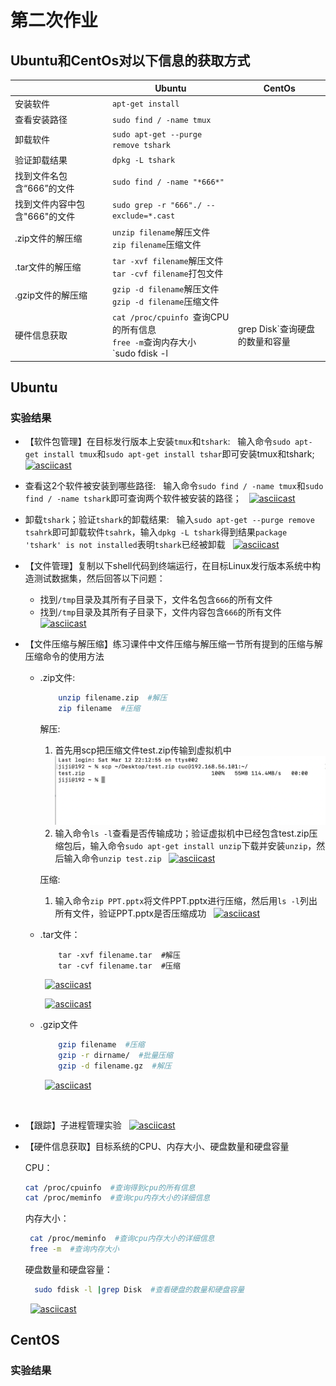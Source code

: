 # 第二次作业
## Ubuntu和CentOs对以下信息的获取方式
| |       Ubuntu         |         CentOs       |
|----- |----------------|-----------------|
|安装软件|`apt-get install`||
|查看安装路径|`sudo find / -name tmux`
|卸载软件|`sudo apt-get --purge remove tshark`||
|验证卸载结果|`dpkg -L tshark`||
|找到文件名包含“666”的文件|`sudo find / -name "*666*"`||
|找到文件内容中包含"666"的文件|`sudo grep -r "666"./ --exclude=*.cast`|
|.zip文件的解压缩 |`unzip filename`解压文件<br> `zip filename`压缩文件
|.tar文件的解压缩|`tar -xvf filename`解压文件<br> `tar -cvf filename`打包文件
|.gzip文件的解压缩|`gzip -d filename`解压文件 <br>`gzip -d filename`压缩文件
|硬件信息获取|`cat /proc/cpuinfo `查询CPU的所有信息<br>`free -m`查询内存大小<br>`sudo fdisk -l |grep Disk`查询硬盘的数量和容量


## Ubuntu
### 实验结果
* 【软件包管理】在目标发行版本上安装`tmux`和`tshark`:
&nbsp;
输入命令`sudo apt-get install tmux`和`sudo apt-get install tshar`即可安装tmux和tshark;
&nbsp;
[![asciicast](https://asciinema.org/a/sqSemYpUtqsxqruZVA57gyd4I.svg)](https://asciinema.org/a/sqSemYpUtqsxqruZVA57gyd4I)
&nbsp;

* 查看这2个软件被安装到哪些路径:
&nbsp;
输入命令`sudo find / -name tmux`和`sudo find / -name tshark`即可查询两个软件被安装的路径；
&nbsp;
[![asciicast](https://asciinema.org/a/nGEcHt8dECNhrT1EF6fnGtKqJ.svg)](https://asciinema.org/a/nGEcHt8dECNhrT1EF6fnGtKqJ)
&nbsp;

* 卸载`tshark`；验证`tshark`的卸载结果:
&nbsp;
输入`sudo apt-get --purge remove tsahrk`即可卸载软件`tsahrk`，输入`dpkg -L tshark`得到结果`package 'tshark' is not installed`表明`tshark`已经被卸载
&nbsp;
[![asciicast](https://asciinema.org/a/W1cEMbZ43igXKWXTIKHpJDQ5h.svg)](https://asciinema.org/a/W1cEMbZ43igXKWXTIKHpJDQ5h)
&nbsp;

* 【文件管理】复制以下shell代码到终端运行，在目标Linux发行版本系统中构造测试数据集，然后回答以下问题：
  * 找到`/tmp`目录及其所有子目录下，文件名包含`666`的所有文件
  * 找到`/tmp`目录及其所有子目录下，文件内容包含`666`的所有文件
&nbsp;
    [![asciicast](https://asciinema.org/a/8onOeJxZNkEf0NXpu6rucsXTL.svg)](https://asciinema.org/a/8onOeJxZNkEf0NXpu6rucsXTL)
&nbsp;

* 【文件压缩与解压缩】练习课件中文件压缩与解压缩一节所有提到的压缩与解压缩命令的使用方法
  * .zip文件:
    ```bash
        unzip filename.zip  #解压
        zip filename  #压缩
    ```
    解压:
      1. 首先用scp把压缩文件test.zip传输到虚拟机中
        ![](图片/2unzip.png) 
      2. 输入命令`ls -l`查看是否传输成功；验证虚拟机中已经包含test.zip压缩包后，输入命令`sudo apt-get install unzip`下载并安装`unzip`，然后输入命令`unzip test.zip`
      &nbsp;
        [![asciicast](https://asciinema.org/a/HVvmNEdxXgKqzzzrVk0D8cVjw.svg)](https://asciinema.org/a/HVvmNEdxXgKqzzzrVk0D8cVjw)

    压缩:
      1. 输入命令`zip PPT.pptx`将文件PPT.pptx进行压缩，然后用`ls -l`列出所有文件，验证PPT.pptx是否压缩成功
      &nbsp;
        [![asciicast](https://asciinema.org/a/bUq17dFLbawNCtf308y7p6X6p.svg)](https://asciinema.org/a/bUq17dFLbawNCtf308y7p6X6p)
  &nbsp;
  * .tar文件：
    ```
        tar -xvf filename.tar  #解压
        tar -cvf filename.tar  #压缩
    ```
    &nbsp;
      [![asciicast](https://asciinema.org/a/Rew4YItPOqIz0kcAZnKBJdeqG.svg)](https://asciinema.org/a/Rew4YItPOqIz0kcAZnKBJdeqG)
    
    &nbsp;
      [![asciicast](https://asciinema.org/a/p9VxweQnmyyqaV7TzQkYIkJzz.svg)](https://asciinema.org/a/p9VxweQnmyyqaV7TzQkYIkJzz)
    &nbsp;

  * .gzip文件
    ```bash
        gzip filename  #压缩
        gzip -r dirname/  #批量压缩
        gzip -d filename.gz  #解压
    ```
    &nbsp;
    [![asciicast](https://asciinema.org/a/zOZ0SpZAM5pwRgGp0TGHupaMf.svg)](https://asciinema.org/a/zOZ0SpZAM5pwRgGp0TGHupaMf)

    &nbsp;
  


* 【跟踪】子进程管理实验
&nbsp;
[![asciicast](https://asciinema.org/a/G1LwuolzohK8MGcIihzkTegxf.svg)](https://asciinema.org/a/G1LwuolzohK8MGcIihzkTegxf)
&nbsp;

* 【硬件信息获取】目标系统的CPU、内存大小、硬盘数量和硬盘容量
&nbsp;

  CPU：
  ```bash
  cat /proc/cpuinfo  #查询得到cpu的所有信息
  cat /proc/meminfo  #查询cpu内存大小的详细信息
  ```

  内存大小：
  ```bash
   cat /proc/meminfo  #查询cpu内存大小的详细信息
   free -m  #查询内存大小
  ```

  硬盘数量和硬盘容量：
  ```bash
    sudo fdisk -l |grep Disk  #查看硬盘的数量和硬盘容量
  ```
  &nbsp;
  [![asciicast](https://asciinema.org/a/h7UQoTJIedI9SwKRmim2lqv2Z.svg)](https://asciinema.org/a/h7UQoTJIedI9SwKRmim2lqv2Z)

  
## CentOS
### 实验结果
  